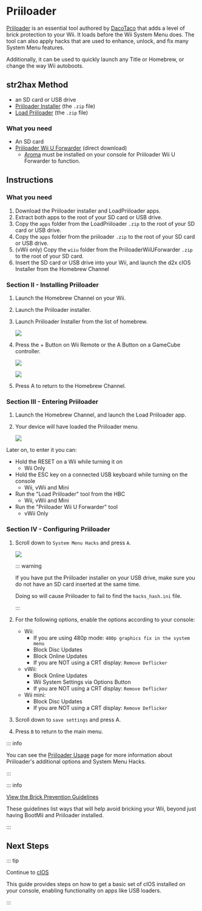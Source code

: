 # Priiloader

[Priiloader](https://github.com/DacoTaco/priiloader) is an essential tool authored by [DacoTaco](https://github.com/DacoTaco) that adds a level of brick protection to your Wii. It loads before the Wii System Menu does. The tool can also apply hacks that are used to enhance, unlock, and fix many System Menu features.

Additionally, it can be used to quickly launch any Title or Homebrew, or change the way Wii autoboots.

## str2hax Method

- an SD card or USB drive
- [Priiloader Installer](https://oscwii.org/library/app/priiloader) (the `.zip` file)
- [Load Priiloader](https://oscwii.org/library/app/loadpriiloader) (the `.zip` file)

### What you need

- An SD card
- [Priiloader Wii U Forwarder](https://github.com/DacoTaco/priiloader/releases/download/0.10.0/PriiloaderWiiUForwarder.zip) (direct download)
    - [Aroma](https://wiiu.hacks.guide/#/aroma/getting-started) must be installed on your console for Priiloader Wii U Forwarder to function.

## Instructions

### What you need

1. Download the Priiloader installer and LoadPriiloader apps.
2. Extract both apps to the root of your SD card or USB drive.
3. Copy the `apps` folder from the LoadPriiloader `.zip` to the root of your SD card or USB drive.
4. Copy the `apps` folder from the priiloader `.zip` to the root of your SD card or USB drive.
5. (vWii only) Copy the `wiiu` folder from the PriiloaderWiiUForwarder `.zip` to the root of your SD card.
6. Insert the SD card or USB drive into your Wii, and launch the d2x cIOS Installer from the Homebrew Channel

### Section II - Installing Priiloader

1. Launch the Homebrew Channel on your Wii.

2. Launch the Priiloader installer.

3. Launch Priiloader Installer from the list of homebrew.

    ![](/images/hbc/priiloader-and-loadpriiloader.png)

4. Press the + Button on Wii Remote or the A Button on a GameCube controller.

    ![](/images/priiloader/installer.png)

    ![](/images/priiloader/installing.png)

5. Press A to return to the Homebrew Channel.

### Section III - Entering Priiloader

1. Launch the Homebrew Channel, and launch the Load Priiloader app.
2. Your device will have loaded the Priiloader menu.

    ![](/images/priiloader/menu.png)

Later on, to enter it you can:

- Hold the RESET on a Wii while turning it on
    - Wii Only
- Hold the ESC key on a connected USB keyboard while turning on the console
    - Wii, vWii and Mini
- Run the "Load Priiloader" tool from the HBC
    - Wii, vWii and Mini
- Run the "Priiloader Wii U Forwarder" tool
    - vWii Only

### Section IV - Configuring Priiloader

1. Scroll down to `System Menu Hacks` and press `A`.

    ![](/images/priiloader/menu_hacks.png)

    ::: warning

    If you have put the Priiloader installer on your USB drive, make sure you do not have an SD card inserted at the same time.

    Doing so will cause Priiloader to fail to find the `hacks_hash.ini` file.

    :::

2. For the following options, enable the options according to your console:
    - Wii:
        - If you are using 480p mode: `480p graphics fix in the system menu`
        - Block Disc Updates
        - Block Online Updates
        - If you are NOT using a CRT display: `Remove Deflicker`
    - vWii:
        - Block Online Updates
        - Wii System Settings via Options Button
        - If you are NOT using a CRT display: `Remove Deflicker`
    - Wii mini:
        - Block Disc Updates
        - If you are NOT using a CRT display: `Remove Deflicker`

3. Scroll down to `save settings` and press A.

4. Press `B` to return to the main menu.

::: info

You can see the [Priiloader Usage](priiloader-usage) page for more information about Priiloader's additional options and System Menu Hacks.

:::

::: info

[View the Brick Prevention Guidelines](bricks#brick-prevention)

These guidelines list ways that will help avoid bricking your Wii, beyond just having BootMii and Priiloader installed.

:::

## Next Steps

::: tip

Continue to [cIOS](cios)

This guide provides steps on how to get a basic set of cIOS installed on your console, enabling functionality on apps like USB loaders.

:::